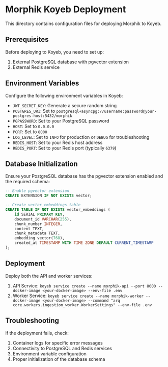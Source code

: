 # Morphik Koyeb Deployment

This directory contains configuration files for deploying Morphik to Koyeb.

## Prerequisites

Before deploying to Koyeb, you need to set up:

1. External PostgreSQL database with pgvector extension
2. External Redis service

## Environment Variables

Configure the following environment variables in Koyeb:

- `JWT_SECRET_KEY`: Generate a secure random string
- `POSTGRES_URI`: Set to `postgresql+asyncpg://username:password@your-postgres-host:5432/morphik`
- `PGPASSWORD`: Set to your PostgreSQL password
- `HOST`: Set to `0.0.0.0`
- `PORT`: Set to `8000`
- `LOG_LEVEL`: Set to `INFO` for production or `DEBUG` for troubleshooting
- `REDIS_HOST`: Set to your Redis host address
- `REDIS_PORT`: Set to your Redis port (typically `6379`)

## Database Initialization

Ensure your PostgreSQL database has the pgvector extension enabled and the required schema:

```sql
-- Enable pgvector extension
CREATE EXTENSION IF NOT EXISTS vector;

-- Create vector_embeddings table
CREATE TABLE IF NOT EXISTS vector_embeddings (
    id SERIAL PRIMARY KEY,
    document_id VARCHAR(255),
    chunk_number INTEGER,
    content TEXT,
    chunk_metadata TEXT,
    embedding vector(768),
    created_at TIMESTAMP WITH TIME ZONE DEFAULT CURRENT_TIMESTAMP
);
```

## Deployment

Deploy both the API and worker services:

1. API Service: `koyeb service create --name morphik-api --port 8000 --docker-image <your-docker-image> --env-file .env`
2. Worker Service: `koyeb service create --name morphik-worker --docker-image <your-docker-image> --command "arq core.workers.ingestion_worker.WorkerSettings" --env-file .env`

## Troubleshooting

If the deployment fails, check:

1. Container logs for specific error messages
2. Connectivity to PostgreSQL and Redis services
3. Environment variable configuration
4. Proper initialization of the database schema
